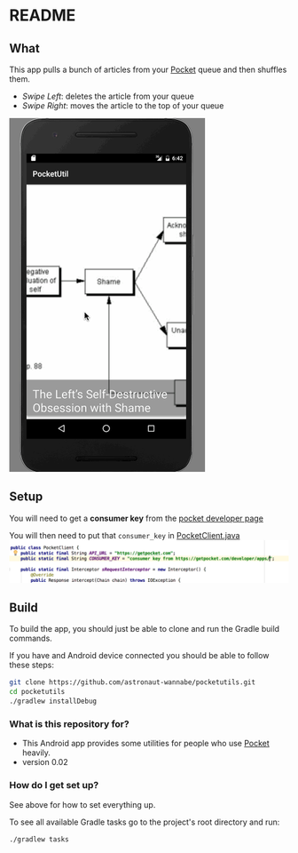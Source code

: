 # README #
## What
This app pulls a bunch of articles from your [Pocket][0] queue and then shuffles them. 
- *Swipe Left*: deletes the article from your queue
- *Swipe Right*: moves the article to the top of your queue

![gif][1]

## Setup
You will need to get a **consumer key** from the [pocket developer page][2]

You will then need to put that `consumer_key` in [PocketClient.java][4]
![pocketclient.java][3]

## Build

To build the app, you should just be able to clone and run the Gradle build commands.

If you have and Android device connected you should be able to follow these steps:

```bash
git clone https://github.com/astronaut-wannabe/pocketutils.git
cd pocketutils
./gradlew installDebug
```

### What is this repository for? ###

* This Android app provides some utilities for people who use [Pocket][0] heavily.
* version 0.02

### How do I get set up? ###

See above for how to set everything up.

To see all available Gradle tasks go to the project's root directory and run:

```bash
./gradlew tasks
```

[0]:https://getpocket.com/about
[1]:https://raw.githubusercontent.com/astronaut-wannabe/pocketutils/master/doc/pocketutil.gif
[2]:https://getpocket.com/developer/apps/
[3]:https://raw.githubusercontent.com/astronaut-wannabe/pocketutils/master/doc/pocket_auth.png
[4]:https://github.com/astronaut-wannabe/pocketutils/blob/master/pocket/src/main/java/com/astronaut_wannabe/PocketClient.java#L18